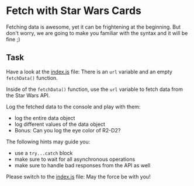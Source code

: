# Fetch with Star Wars Cards

Fetching data is awesome, yet it can be frightening at the beginning. But don't worry, we are going to make you familiar with the syntax and it will be fine ;)

## Task

Have a look at the [index.js](js/index.js) file: There is an `url` variable and an empty `fetchData()` function.

Inside of the `fetchData()` function, use the `url` variable to fetch data from the Star Wars API.

Log the fetched data to the console and play with them:

- log the entire data object
- log different values of the data object
- Bonus: Can you log the eye color of R2-D2?

The following hints may guide you:

- use a `try...catch` block
- make sure to wait for all asynchronous operations
- make sure to handle bad responses from the API as well

Please switch to the [index.js](js/index.js) file: May the force be with you!
